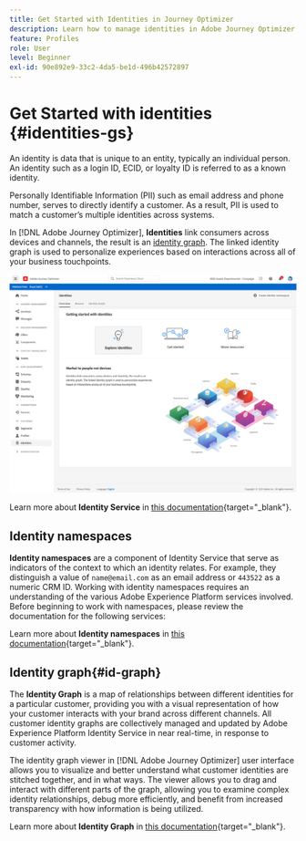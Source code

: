 ```yaml
---
title: Get Started with Identities in Journey Optimizer
description: Learn how to manage identities in Adobe Journey Optimizer
feature: Profiles
role: User
level: Beginner
exl-id: 90e892e9-33c2-4da5-be1d-496b42572897
---
```

# Get Started with identities {#identities-gs}

An identity is data that is unique to an entity, typically an individual person. An identity such as a login ID, ECID, or loyalty ID is referred to as a known identity.

Personally Identifiable Information (PII) such as email address and phone number, serves to directly identify a customer. As a result, PII is used to match a customer’s multiple identities across systems.

In [!DNL Adobe Journey Optimizer], **Identities** link consumers across devices and channels, the result is an [identity graph](#id-graph). The linked identity graph is used to personalize experiences based on interactions across all of your business touchpoints.

![](assets/identities-home.png)

Learn more about **Identity Service** in [this documentation](https://experienceleague.adobe.com/docs/experience-platform/identity/home.html){target="_blank"}.

## Identity namespaces

**Identity namespaces** are a component of Identity Service that serve as indicators of the context to which an identity relates. For example, they distinguish a value of `name@email.com` as an email address or `443522` as a numeric CRM ID. Working with identity namespaces requires an understanding of the various Adobe Experience Platform services involved. Before beginning to work with namespaces, please review the documentation for the following services:

Learn more about **Identity namespaces** in [this documentation](https://experienceleague.adobe.com/docs/experience-platform/identity/namespaces.html){target="_blank"}.

## Identity graph{#id-graph}

The **Identity Graph** is a map of relationships between different identities for a particular customer, providing you with a visual representation of how your customer interacts with your brand across different channels. All customer identity graphs are collectively managed and updated by Adobe Experience Platform Identity Service in near real-time, in response to customer activity.

The identity graph viewer in [!DNL Adobe Journey Optimizer] user interface allows you to visualize and better understand what customer identities are stitched together, and in what ways. The viewer allows you to drag and interact with different parts of the graph, allowing you to examine complex identity relationships, debug more efficiently, and benefit from increased transparency with how information is being utilized.

Learn more about **Identity Graph** in [this documentation](https://experienceleague.adobe.com/docs/experience-platform/identity/ui/identity-graph-viewer.html){target="_blank"}.
